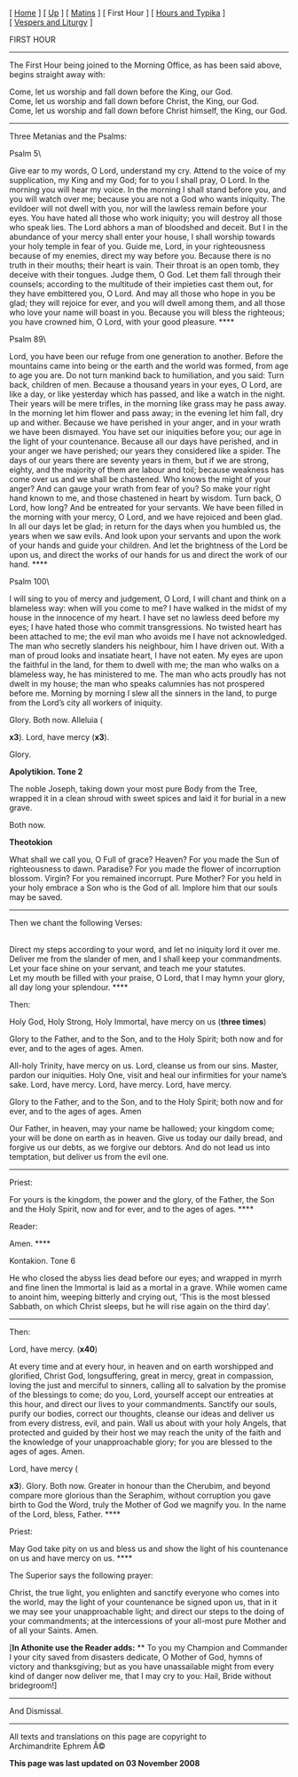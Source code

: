 \[ [Home](index.md) \] \[ [Up](holy.md) \] \[ [Matins](HWSat-M.md) \]
\[ First Hour \] \[ [Hours and Typika](HWSat-Hrs.md) \]
\[ [Vespers and Liturgy](HWSat-V.md) \]

FIRST HOUR

****

The First Hour being joined to the Morning Office, as has been said
above, begins straight away with:

Come, let us worship and fall down before the King, our God.\
Come, let us worship and fall down before Christ, the King, our God.\
Come, let us worship and fall down before Christ himself, the King, our
God.

****

Three Metanias and the Psalms:

Psalm 5\

Give ear to my words, O Lord, understand my cry. Attend to the voice of
my supplication, my King and my God; for to you I shall pray, O Lord. In
the morning you will hear my voice. In the morning I shall stand before
you, and you will watch over me; because you are not a God who wants
iniquity. The evildoer will not dwell with you, nor will the lawless
remain before your eyes. You have hated all those who work iniquity; you
will destroy all those who speak lies. The Lord abhors a man of
bloodshed and deceit. But I in the abundance of your mercy shall enter
your house, I shall worship towards your holy temple in fear of you.
Guide me, Lord, in your righteousness because of my enemies, direct my
way before you. Because there is no truth in their mouths; their heart
is vain. Their throat is an open tomb, they deceive with their tongues.
Judge them, O God. Let them fall through their counsels; according to
the multitude of their impieties cast them out, for they have embittered
you, O Lord. And may all those who hope in you be glad; they will
rejoice for ever, and you will dwell among them, and all those who love
your name will boast in you. Because you will bless the righteous; you
have crowned him, O Lord, with your good pleasure. ****

Psalm 89\

Lord, you have been our refuge from one generation to another. Before
the mountains came into being or the earth and the world was formed,
from age to age you are. Do not turn mankind back to humiliation, and
you said: Turn back, children of men. Because a thousand years in your
eyes, O Lord, are like a day, or like yesterday which has passed, and
like a watch in the night. Their years will be mere trifles, in the
morning like grass may he pass away. In the morning let him flower and
pass away; in the evening let him fall, dry up and wither. Because we
have perished in your anger, and in your wrath we have been dismayed.
You have set our iniquities before you; our age in the light of your
countenance. Because all our days have perished, and in your anger we
have perished; our years they considered like a spider. The days of our
years there are seventy years in them, but if we are strong, eighty, and
the majority of them are labour and toil; because weakness has come over
us and we shall be chastened. Who knows the might of your anger? And can
gauge your wrath from fear of you? So make your right hand known to me,
and those chastened in heart by wisdom. Turn back, O Lord, how long? And
be entreated for your servants. We have been filled in the morning with
your mercy, O Lord, and we have rejoiced and been glad. In all our days
let be glad; in return for the days when you humbled us, the years when
we saw evils. And look upon your servants and upon the work of your
hands and guide your children. And let the brightness of the Lord be
upon us, and direct the works of our hands for us and direct the work of
our hand. ****

Psalm 100\

I will sing to you of mercy and judgement, O Lord, I will chant and
think on a blameless way: when will you come to me? I have walked in the
midst of my house in the innocence of my heart. I have set no lawless
deed before my eyes; I have hated those who commit transgressions. No
twisted heart has been attached to me; the evil man who avoids me I have
not acknowledged. The man who secretly slanders his neighbour, him I
have driven out. With a man of proud looks and insatiate heart, I have
not eaten. My eyes are upon the faithful in the land, for them to dwell
with me; the man who walks on a blameless way, he has ministered to me.
The man who acts proudly has not dwelt in my house; the man who speaks
calumnies has not prospered before me. Morning by morning I slew all the
sinners in the land, to purge from the Lord’s city all workers of
iniquity.

Glory. Both now. Alleluia (

**x3**). Lord, have mercy (**x3**).

Glory.

**Apolytikion. Tone 2**

The noble Joseph, taking down your most pure Body from the Tree, wrapped
it in a clean shroud with sweet spices and laid it for burial in a new
grave.

Both now.

**Theotokion**

What shall we call you, O Full of grace? Heaven? For you made the Sun of
righteousness to dawn. Paradise? For you made the flower of incorruption
blossom. Virgin? For you remained incorrupt. Pure Mother? For you held
in your holy embrace a Son who is the God of all. Implore him that our
souls may be saved.

****

Then we chant the following Verses:

\
Direct my steps according to your word, and let no iniquity lord it over
me.\
Deliver me from the slander of men, and I shall keep your commandments.\
Let your face shine on your servant, and teach me your statutes.\
Let my mouth be filled with your praise, O Lord, that I may hymn your
glory, all day long your splendour. ****

Then:

Holy God, Holy Strong, Holy Immortal, have mercy on us (**three times**)

Glory to the Father, and to the Son, and to the Holy Spirit; both now
and for ever, and to the ages of ages. Amen.

All-holy Trinity, have mercy on us. Lord, cleanse us from our sins.
Master, pardon our iniquities. Holy One, visit and heal our infirmities
for your name’s sake. Lord, have mercy. Lord, have mercy. Lord, have
mercy.

Glory to the Father, and to the Son, and to the Holy Spirit; both now
and for ever, and to the ages of ages. Amen

Our Father, in heaven, may your name be hallowed; your kingdom come;
your will be done on earth as in heaven. Give us today our daily bread,
and forgive us our debts, as we forgive our debtors. And do not lead us
into temptation, but deliver us from the evil one.

****

Priest:

For yours is the kingdom, the power and the glory, of the Father, the
Son and the Holy Spirit, now and for ever, and to the ages of ages. ****

Reader:

Amen. ****

Kontakion. Tone 6

He who closed the abyss lies dead before our eyes; and wrapped in myrrh
and fine linen the Immortal is laid as a mortal in a grave. While women
came to anoint him, weeping bitterly and crying out, ‘This is the most
blessed Sabbath, on which Christ sleeps, but he will rise again on the
third day’.

****

Then:

Lord, have mercy. (**x40**)

At every time and at every hour, in heaven and on earth worshipped and
glorified, Christ God, longsuffering, great in mercy, great in
compassion, loving the just and merciful to sinners, calling all to
salvation by the promise of the blessings to come; do you, Lord,
yourself accept our entreaties at this hour, and direct our lives to
your commandments. Sanctify our souls, purify our bodies, correct our
thoughts, cleanse our ideas and deliver us from every distress, evil,
and pain. Wall us about with your holy Angels, that protected and guided
by their host we may reach the unity of the faith and the knowledge of
your unapproachable glory; for you are blessed to the ages of ages.
Amen.

Lord, have mercy (

**x3**). Glory. Both now. Greater in honour than the Cherubim, and
beyond compare more glorious than the Seraphim, without corruption you
gave birth to God the Word, truly the Mother of God we magnify you. In
the name of the Lord, bless, Father. ****

Priest:

May God take pity on us and bless us and show the light of his
countenance on us and have mercy on us. ****

The Superior says the following prayer:

Christ, the true light, you enlighten and sanctify everyone who comes
into the world, may the light of your countenance be signed upon us,
that in it we may see your unapproachable light; and direct our steps to
the doing of your commandments; at the intercessions of your all-most
pure Mother and of all your Saints. Amen.

\[**In Athonite use the Reader adds:** ** To you my Champion and
Commander I your city saved from disasters dedicate, O Mother of God,
hymns of victory and thanksgiving; but as you have unassailable might
from every kind of danger now deliver me, that I may cry to you: Hail,
Bride without bridegroom!\]

****

And Dismissal.

------------------------------------------------------------------------

All texts and translations on this page are copyright to\
Archimandrite Ephrem Â©

**This page was last updated on 03 November 2008**
